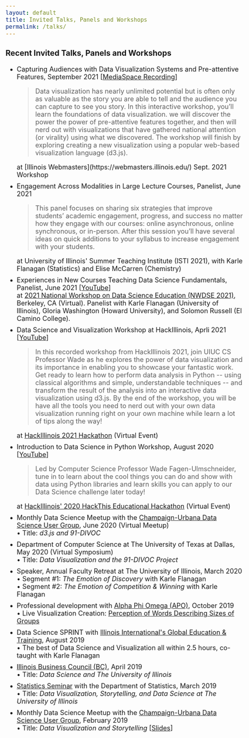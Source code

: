 ```yaml
---
layout: default
title: Invited Talks, Panels and Workshops
permalink: /talks/
---
```


<style>
.pub-etc {
  margin-bottom: 10px;
}

body {
  font-size: 18px;
}
</style>

### Recent Invited Talks, Panels and Workshops




<ul>
  <li>
    Capturing Audiences with Data Visualization Systems and Pre-attentive Features, September 2021 [<a href="https://mediaspace.illinois.edu/media/t/1_gbh8mmxo/25369341">MediaSpace Recording</a>]
    <div class="pub-etc">
      <blockquote class="ml-0 mb-0">
      Data visualization has nearly unlimited potential but is often only as valuable as the story you are able to tell and the audience you can capture to see you story. In this interactive workshop, you’ll learn the foundations of data visualization. we will discover the power the power of pre-attentive features together, and then will nerd out with visualizations that have gathered national attention (or virality) using what we discovered.  The workshop will finish by exploring creating a new visualization using a popular web-based visualization language (d3.js).
      </blockquote>
      at [Illinois Webmasters](https://webmasters.illinois.edu/) Sept. 2021 Workshop
    </div>
  </li>


  <li>
    Engagement Across Modalities in Large Lecture Courses, Panelist, June 2021
    <div class="pub-etc">
      <blockquote class="ml-0 mb-0">
      This panel focuses on sharing six strategies that improve students’ academic engagement, progress, and success no matter how they engage with our courses: online asynchronous, online synchronous, or in-person.  After this session you’ll have several ideas on quick additions to your syllabus to increase engagement with your students.
      </blockquote>
      at University of Illinois' Summer Teaching Institute (ISTI 2021), with Karle Flanagan (Statistics) and Elise McCarren (Chemistry)
    </div>
  </li>

  <li>
    Experiences in New Courses Teaching Data Science Fundamentals, Panelist, June 2021 [<a href="https://www.youtube.com/watch?v=2uTirTan7o0">YouTube</a>]
    <div class="pub-etc">
      at <a href="https://data.berkeley.edu/academics/resources/data-science-education-resources/2021-national-workshop-data-science-education">2021 National Workshop on Data Science Education (NWDSE 2021)</a>, Berkeley, CA (Virtual).  Panelist with Karle Flanagan (University of Illinois), Gloria Washington (Howard University), and Solomon Russell (El Camino College).
    </div>
  </li>

  <li>
    Data Science and Visualization Workshop at HackIllinois, Aprli 2021 [<a href="https://www.youtube.com/watch?v=I1dWSjrpHDc">YouTube</a>]
    <div class="pub-etc">
      <blockquote class="ml-0 mb-0">In this recorded workshop from HackIllinois 2021, join UIUC CS Professor Wade as he explores the power of data visualization and its importance in enabling you to showcase your fantastic work. Get ready to learn how to perform data analysis in Python -- using classical algorithms and simple, understandable techniques -- and transform the result of the analysis into an interactive data visualization using d3.js. By the end of the workshop, you will be have all the tools you need to nerd out with your own data visualization running right on your own machine while learn a lot of tips along the way!</blockquote>
      at <a href="https://hackillinois.org/">HackIllinois 2021 Hackathon</a> (Virtual Event)
    </div>
  </li>

  <li>
    Introduction to Data Science in Python Workshop, August 2020 [<a href="https://www.youtube.com/watch?v=wqURYwkgsAs">YouTube</a>]
    <div class="pub-etc">
      <blockquote class="ml-0 mb-0">
      Led by Computer Science Professor Wade Fagen-Ulmschneider,  tune in to learn about the cool things you can do and show with data using Python libraries and learn skills you can apply to our Data Science challenge later today!
      </blockquote>
      at <a href="https://hackthis.hackillinois.org/">HackIllinois' 2020 HackThis Educational Hackathon</a> (Virtual Event)
    </div>
  </li>

  <li>
    Monthly Data Science Meetup with the <a href="https://www.meetup.com/CU-DSUG/">Champaign-Urbana Data Science User Group</a>, June 2020 (Virtual Meetup)
    <div class="pub-etc">
      &bullet; Title: <i>d3.js and 91-DIVOC</i>
    </div>
  </li>
  <li>
    Department of Computer Science at The University of Texas at Dallas, May 2020 (Virtual Symposium)
    <div class="pub-etc">
      &bullet; Title: <i>Data Visualization and the 91-DIVOC Project</i>
    </div>
  </li>
  <li>
    Speaker, Annual Faculty Retreat at The University of Illinois, March 2020
    <div class="pub-etc">
      &bullet; Segment #1: <i>The Emotion of Discovery</i> with Karle Flanagan<br>
      &bullet; Segment #2: <i>The Emotion of Competition &amp; Winning</i> with Karle Flanagan
    </div>
  </li>
  <li>
    Professional development with <a href="http://apo-aa.org/">Alpha Phi Omega (APO)</a>, October 2019
    <div class="pub-etc">
      &bullet; Live Visualization Creation: <a href="http://d7.cs.illinois.edu/projects/apo-group-size/">Perception of Words Describing Sizes of Groups</a>
    </div>
  </li>
  <li>
    Data Science SPRINT with <a href="http://get.illinois.edu/">Illinois International's Global Education & Training</a>, August 2019
    <div class="pub-etc">
      &bullet; The best of Data Science and Visualization all within 2.5 hours, co-taught with Karle Flanagan
    </div>
  </li>
  <li>
    <a href="http://illinoisbusinesscouncil.com/home/">Illinois Business Council (BC)</a>, April 2019
    <div class="pub-etc">
      &bullet; Title: <i>Data Science and The University of Illinois</i>
    </div>
  </li>
  <li>
    <a href="https://calendars.illinois.edu/detail/1439/33330023">Statistics Seminar</a> with the Department of Statistics, March 2019
    <div class="pub-etc">
      &bullet; Title: <i>Data Visualization, Storytelling, and Data Science at The University of Illinois</i>
    </div>
  </li>
  <li>
    Monthly Data Science Meetup with the <a href="https://www.meetup.com/CU-DSUG/">Champaign-Urbana Data Science User Group</a>, February 2019
    <div class="pub-etc">
      &bullet; Title: <i>Data Visualization and Storytelling</i> [<a href="https://docs.google.com/presentation/d/1YXyv4UuJeyyQy8frGtt_DnLOtpuxcjBeSb_32xQEGQA/edit?usp=sharing">Slides</a>]
    </div>
  </li>
</ul>